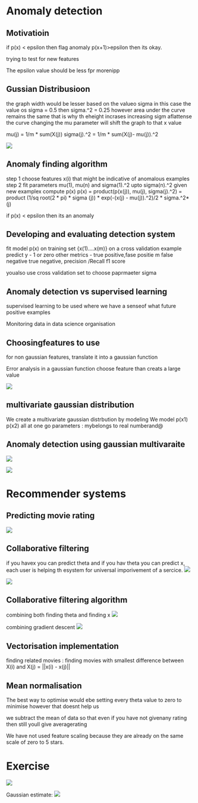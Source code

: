 # Anomaly detection

## Motivatioin

if p(x) < epsilon then flag anomaly
p(x+1)>epsilon then its okay.

trying to test for new features

The epsilon value should be less fpr morenipp

## Gussian Distribusioon
the graph width would be lesser based on the valueo sigma 
in this case the value os sigma = 0.5
then sigma.^2 = 0.25
however area under the curve remains the same 
that is why th eheight incrases
increasing sigm aflattense the curve
changing the mu parameter will shift the graph to that x value

mu(j) = 1/m * sum(X(j))
sigma(j).^2 = 1/m * sum(X(j)- mu(j)).^2

![](gaussian.png)

## Anomaly finding algorithm

step 1 choose features x(i) that might be indicative of anomalous examples
step 2 fit parameters mu(1), mu(n) and sigma(1).^2 upto sigma(n).^2
given new examplex compute p(x)
p(x) = product(p(x(j)), mu(j), sigma(j).^2) = product (1/sq root(2 * pi) * sigma (j)) * exp(-(x(j) - mu(j)).^2)/2 * sigma.^2*(j)

if p(x) < epsilon then its an anomaly

## Developing and evaluating detection system

fit model p(x) on training set {x(1)....x(m)}
on a cross validation example predict y - 1 or zero
other metrics -  true positive,fase positie m false negative true negative, precision /Recall
f1 score

youalso use cross validation set to choose paprmaeter sigma

## Anomaly detection vs supervised learning

supervised learning to be used where we have a senseof what future positive examples 

Monitoring data in data science organisation

## Choosingfeatures to use

for non gaussian features, translate it into a gaussian function

Error analysis in a gaussian function
choose feature than creats a large value

![](multivariate_ex.png)

## multivariate gaussian distribution

We create a multivariate gaussian distrbution by modeling
We model p(x1) p(x2) all at one go
parameters : mybelongs to real numberand@

## Anomaly detection using gaussian multivaraite

![](difference_between_original_and_multivariate.png)

![](difference_2.png)



# Recommender systems

## Predicting movie rating
![](optimisation_cf.png)

## Collaborative filtering
if you havex you can predict theta and if you hav theta you can predict x, each user is helping th esystem for universal imporivement of a sercice.
![](gradient_descent.png)
 
![](collaborative_filtering.png) 

## Collaborative filtering algorithm

combining both finding theta and finding x
![](combining_theta_x.png)

combining gradient descent
![](combining_gradient_descent.png)

## Vectorisation implementation 

finding related movies :
finding movies with smallest difference between X(i) and X(j) = ||x(i) - x(j)||

## Mean normalisation

The best way to optimise would ebe setting every theta value to zero to minimise however that doesnt help us

we subtract the mean of data so that even if you have not givenany rating then still youll give averagerating

We have not used feature scaling because they are already on the same scale of zero to 5 stars.

# Exercise

![](the_dataset.png)

Gaussian estimate:
![](gaussian_estimate.png)



